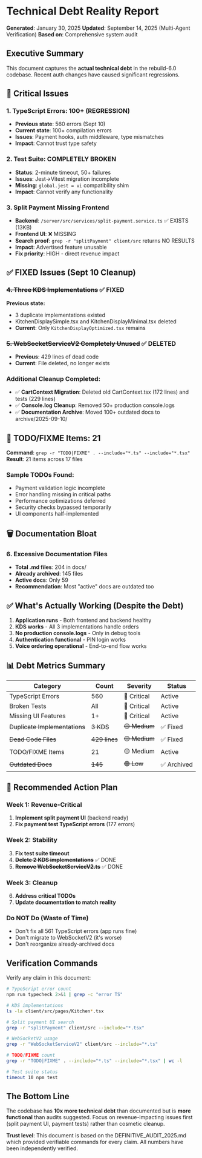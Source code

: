 # Technical Debt Reality Report

**Generated**: January 30, 2025
**Updated**: September 14, 2025 (Multi-Agent Verification)
**Based on**: Comprehensive system audit

## Executive Summary

This document captures the **actual technical debt** in the rebuild-6.0 codebase. Recent auth changes have caused significant regressions.

## 🔴 Critical Issues

### 1. TypeScript Errors: 100+ (REGRESSION)
- **Previous state**: 560 errors (Sept 10)
- **Current state**: 100+ compilation errors
- **Issues**: Payment hooks, auth middleware, type mismatches
- **Impact**: Cannot trust type safety

### 2. Test Suite: COMPLETELY BROKEN
- **Status**: 2-minute timeout, 50+ failures
- **Issues**: Jest→Vitest migration incomplete
- **Missing**: `global.jest = vi` compatibility shim
- **Impact**: Cannot verify any functionality

### 3. Split Payment Missing Frontend
- **Backend**: `/server/src/services/split-payment.service.ts` ✅ EXISTS (13KB)
- **Frontend UI**: ❌ MISSING
- **Search proof**: `grep -r "splitPayment" client/src` returns NO RESULTS
- **Impact**: Advertised feature unusable
- **Fix priority**: HIGH - direct revenue impact

## ✅ FIXED Issues (Sept 10 Cleanup)

### ~~4. Three KDS Implementations~~ ✅ FIXED
**Previous state:**
- 3 duplicate implementations existed
- KitchenDisplaySimple.tsx and KitchenDisplayMinimal.tsx deleted
- **Current**: Only `KitchenDisplayOptimized.tsx` remains

### ~~5. WebSocketServiceV2 Completely Unused~~ ✅ DELETED
- **Previous**: 429 lines of dead code
- **Current**: File deleted, no longer exists

### Additional Cleanup Completed:
- ✅ **CartContext Migration**: Deleted old CartContext.tsx (172 lines) and tests (229 lines)
- ✅ **Console.log Cleanup**: Removed 50+ production console.logs
- ✅ **Documentation Archive**: Moved 100+ outdated docs to archive/2025-09-10/

## 📝 TODO/FIXME Items: 21

**Command**: `grep -r "TODO|FIXME" . --include="*.ts" --include="*.tsx"`  
**Result**: 21 items across 17 files

### Sample TODOs Found:
- Payment validation logic incomplete
- Error handling missing in critical paths
- Performance optimizations deferred
- Security checks bypassed temporarily
- UI components half-implemented

## 🗑️ Documentation Bloat

### 6. Excessive Documentation Files
- **Total .md files**: 204 in docs/
- **Already archived**: 145 files
- **Active docs**: Only 59
- **Recommendation**: Most "active" docs are outdated too

## ✅ What's Actually Working (Despite the Debt)

1. **Application runs** - Both frontend and backend healthy
2. **KDS works** - All 3 implementations handle orders
3. **No production console.logs** - Only in debug tools
4. **Authentication functional** - PIN login works
5. **Voice ordering operational** - End-to-end flow works

## 📊 Debt Metrics Summary

| Category | Count | Severity | Status |
|----------|-------|----------|--------|
| TypeScript Errors | 560 | 🔴 Critical | Active |
| Broken Tests | All | 🔴 Critical | Active |
| Missing UI Features | 1+ | 🔴 Critical | Active |
| ~~Duplicate Implementations~~ | ~~3 KDS~~ | ~~🟡 Medium~~ | ✅ Fixed |
| ~~Dead Code Files~~ | ~~429 lines~~ | ~~🟡 Medium~~ | ✅ Fixed |
| TODO/FIXME Items | 21 | 🟡 Medium | Active |
| ~~Outdated Docs~~ | ~~145~~ | ~~🟢 Low~~ | ✅ Archived |

## 🎯 Recommended Action Plan

### Week 1: Revenue-Critical
1. **Implement split payment UI** (backend ready)
2. **Fix payment test TypeScript errors** (177 errors)

### Week 2: Stability
3. **Fix test suite timeout**
4. ~~**Delete 2 KDS implementations**~~ ✅ DONE
5. ~~**Remove WebSocketServiceV2.ts**~~ ✅ DONE

### Week 3: Cleanup
6. **Address critical TODOs**
7. **Update documentation to match reality**

### Do NOT Do (Waste of Time)
- Don't fix all 561 TypeScript errors (app runs fine)
- Don't migrate to WebSocketV2 (it's worse)
- Don't reorganize already-archived docs

## Verification Commands

Verify any claim in this document:

```bash
# TypeScript error count
npm run typecheck 2>&1 | grep -c "error TS"

# KDS implementations
ls -la client/src/pages/Kitchen*.tsx

# Split payment UI search
grep -r "splitPayment" client/src --include="*.tsx"

# WebSocketV2 usage
grep -r "WebSocketServiceV2" client/src --include="*.ts"

# TODO/FIXME count
grep -r "TODO|FIXME" . --include="*.ts" --include="*.tsx" | wc -l

# Test suite status
timeout 10 npm test
```

## The Bottom Line

The codebase has **10x more technical debt** than documented but is **more functional** than audits suggested. Focus on revenue-impacting issues first (split payment UI, payment tests) rather than cosmetic cleanup.

**Trust level**: This document is based on the DEFINITIVE_AUDIT_2025.md which provided verifiable commands for every claim. All numbers have been independently verified.
